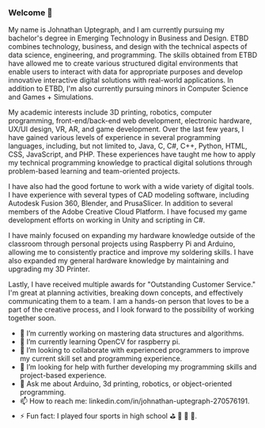 ### Welcome 👋

My name is Johnathan Uptegraph, and I am currently pursuing my bachelor's degree in Emerging Technology in Business and Design. ETBD combines technology, business, and design with the technical aspects of data science, engineering, and programming. The skills obtained from ETBD have allowed me to create various structured digital environments that enable users to interact with data for appropriate purposes and develop innovative interactive digital solutions with real-world applications. In addition to ETBD, I'm also currently pursuing minors in Computer Science and Games + Simulations.

My academic interests include 3D printing, robotics, computer programming, front-end/back-end web development, electronic hardware, UX/UI design, VR, AR, and game development. Over the last few years, I have gained various levels of experience in several programming languages, including, but not limited to, Java, C, C#, C++, Python, HTML, CSS, JavaScript, and PHP. These experiences have taught me how to apply my technical programming knowledge to practical digital solutions through problem-based learning and team-oriented projects.

I have also had the good fortune to work with a wide variety of digital tools. I have experience with several types of CAD modeling software, including Autodesk Fusion 360, Blender, and PrusaSlicer. In addition to several members of the Adobe Creative Cloud Platform. I have focused my game development efforts on working in Unity and scripting in C#.

I have mainly focused on expanding my hardware knowledge outside of the classroom through personal projects using Raspberry Pi and Arduino, allowing me to consistently practice and improve my soldering skills. I have also expanded my general hardware knowledge by maintaining and upgrading my 3D Printer.

Lastly, I have received multiple awards for "Outstanding Customer Service." I'm great at planning activities, breaking down concepts, and effectively communicating them to a team. I am a hands-on person that loves to be a part of the creative process, and I look forward to the possibility of working together soon.


- 🔭 I’m currently working on mastering data structures and algorithms.
- 🌱 I’m currently learning OpenCV for raspberry pi.
- 👯 I’m looking to collaborate with experienced programmers to improve my current skill set and programming experience.
- 🤔 I’m looking for help with further developing my programming skills and project-based experience.
- 💬 Ask me about Arduino, 3d printing, robotics, or object-oriented programming.
- 📫 How to reach me: linkedin.com/in/johnathan-uptegraph-270576191.
- ⚡ Fun fact: I played four sports in high school ⛳️ 🏀 🎾 👟.
